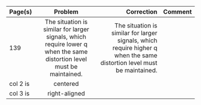 
| Page(s) | Problem | Correction | Comment |
|---------|:-------:|-----------:|--------:|
| 139 |  The situation is similar for larger signals, which require lower q when the same distortion level must be maintained. | The situation is similar for larger signals, which require higher q when the same distortion level must be maintained. |    |
| col 2 is |    centered   |  |   |
| col 3 is | right-aligned |  | |

